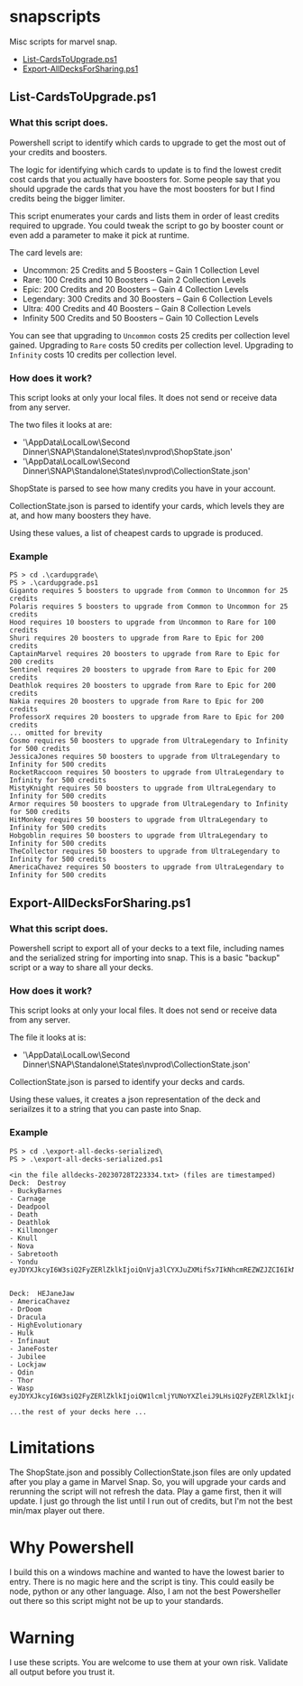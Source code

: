 # snapscripts
Misc scripts for marvel snap.

* [List-CardsToUpgrade.ps1](#list-cardstoupgrade.ps1)
* [Export-AllDecksForSharing.ps1](#export-alldecksforsharing.ps1)

## List-CardsToUpgrade.ps1

### What this script does.

Powershell script to identify which cards to upgrade to get the most out of your credits and boosters.

The logic for identifying which cards to update is to find the lowest credit cost cards that you actually have boosters for.  Some people say that you should upgrade the cards that you have the most boosters for but I find credits being the bigger limiter.  

This script enumerates your cards and lists them in order of least credits required to upgrade.  You could tweak the script to go by booster count or even add a parameter to make it pick at runtime.

The card levels are:

* Uncommon: 25 Credits and 5 Boosters – Gain 1 Collection Level
* Rare: 100 Credits and 10 Boosters – Gain 2 Collection Levels
* Epic: 200 Credits and 20 Boosters – Gain 4 Collection Levels
* Legendary: 300 Credits and 30 Boosters – Gain 6 Collection Levels
* Ultra: 400 Credits and 40 Boosters – Gain 8 Collection Levels
* Infinity 500 Credits and 50 Boosters – Gain 10 Collection Levels

You can see that upgrading to `Uncommon` costs 25 credits per collection level gained.  Upgrading to `Rare` costs 50 credits per collection level.  Upgrading to `Infinity` costs 10 credits per collection level.

### How does it work?

This script looks at only your local files.  It does not send or receive data from any server.

The two files it looks at are:

* '\AppData\LocalLow\Second Dinner\SNAP\Standalone\States\nvprod\ShopState.json'
* '\AppData\LocalLow\Second Dinner\SNAP\Standalone\States\nvprod\CollectionState.json'

ShopState is parsed to see how many credits you have in your account.

CollectionState.json is parsed to identify your cards, which levels they are at, and how many boosters they have.

Using these values, a list of cheapest cards to upgrade is produced.

### Example

```
PS > cd .\cardupgrade\
PS > .\cardupgrade.ps1
Giganto requires 5 boosters to upgrade from Common to Uncommon for 25 credits
Polaris requires 5 boosters to upgrade from Common to Uncommon for 25 credits
Hood requires 10 boosters to upgrade from Uncommon to Rare for 100 credits
Shuri requires 20 boosters to upgrade from Rare to Epic for 200 credits
CaptainMarvel requires 20 boosters to upgrade from Rare to Epic for 200 credits
Sentinel requires 20 boosters to upgrade from Rare to Epic for 200 credits
Deathlok requires 20 boosters to upgrade from Rare to Epic for 200 credits
Nakia requires 20 boosters to upgrade from Rare to Epic for 200 credits
ProfessorX requires 20 boosters to upgrade from Rare to Epic for 200 credits
... omitted for brevity
Cosmo requires 50 boosters to upgrade from UltraLegendary to Infinity for 500 credits
JessicaJones requires 50 boosters to upgrade from UltraLegendary to Infinity for 500 credits
RocketRaccoon requires 50 boosters to upgrade from UltraLegendary to Infinity for 500 credits
MistyKnight requires 50 boosters to upgrade from UltraLegendary to Infinity for 500 credits
Armor requires 50 boosters to upgrade from UltraLegendary to Infinity for 500 credits
HitMonkey requires 50 boosters to upgrade from UltraLegendary to Infinity for 500 credits
Hobgoblin requires 50 boosters to upgrade from UltraLegendary to Infinity for 500 credits
TheCollector requires 50 boosters to upgrade from UltraLegendary to Infinity for 500 credits
AmericaChavez requires 50 boosters to upgrade from UltraLegendary to Infinity for 500 credits
```

## Export-AllDecksForSharing.ps1

### What this script does.

Powershell script to export all of your decks to a text file, including names and the serialized string for importing into snap.  This is a basic "backup" script or a way to share all your decks.

### How does it work?

This script looks at only your local files.  It does not send or receive data from any server.

The file it looks at is:

* '\AppData\LocalLow\Second Dinner\SNAP\Standalone\States\nvprod\CollectionState.json'

CollectionState.json is parsed to identify your decks and cards.

Using these values, it creates a json representation of the deck and seriailzes it to a string that you can paste into Snap.

### Example

```
PS > cd .\export-all-decks-serialized\
PS > .\export-all-decks-serialized.ps1

<in the file alldecks-20230728T223334.txt> (files are timestamped)
Deck:  Destroy
- BuckyBarnes
- Carnage
- Deadpool
- Death
- Deathlok
- Killmonger
- Knull
- Nova
- Sabretooth
- Yondu
eyJDYXJkcyI6W3siQ2FyZERlZklkIjoiQnVja3lCYXJuZXMifSx7IkNhcmREZWZJZCI6IkNhcm5hZ2UifSx7IkNhcmREZWZJZCI6IkRlYWRwb29sIn0seyJDYXJkRGVmSWQiOiJEZWF0aCJ9LHsiQ2FyZERlZklkIjoiRGVhdGhsb2sifSx7IkNhcmREZWZJZCI6IktpbGxtb25nZXIifSx7IkNhcmREZWZJZCI6IktudWxsIn0seyJDYXJkRGVmSWQiOiJOb3ZhIn0seyJDYXJkRGVmSWQiOiJTYWJyZXRvb3RoIn0seyJDYXJkRGVmSWQiOiJWZW5vbSJ9LHsiQ2FyZERlZklkIjoiV29sdmVyaW5lIn0seyJDYXJkRGVmSWQiOiJZb25kdSJ9XX0=


Deck:  HEJaneJaw
- AmericaChavez
- DrDoom
- Dracula
- HighEvolutionary
- Hulk
- Infinaut
- JaneFoster
- Jubilee
- Lockjaw
- Odin
- Thor
- Wasp
eyJDYXJkcyI6W3siQ2FyZERlZklkIjoiQW1lcmljYUNoYXZleiJ9LHsiQ2FyZERlZklkIjoiRHJEb29tIn0seyJDYXJkRGVmSWQiOiJEcmFjdWxhIn0seyJDYXJkRGVmSWQiOiJIaWdoRXZvbHV0aW9uYXJ5In0seyJDYXJkRGVmSWQiOiJIdWxrIn0seyJDYXJkRGVmSWQiOiJJbmZpbmF1dCJ9LHsiQ2FyZERlZklkIjoiSmFuZUZvc3RlciJ9LHsiQ2FyZERlZklkIjoiSnViaWxlZSJ9LHsiQ2FyZERlZklkIjoiTG9ja2phdyJ9LHsiQ2FyZERlZklkIjoiT2RpbiJ9LHsiQ2FyZERlZklkIjoiVGhvciJ9LHsiQ2FyZERlZklkIjoiV2FzcCJ9XX0=

...the rest of your decks here ...

```

# Limitations

The ShopState.json and possibly CollectionState.json files are only updated after you play a game in Marvel Snap.  So, you will upgrade your cards and rerunning the script will not refresh the data.  Play a game first, then it will update.  I just go through the list until I run out of credits, but I'm not the best min/max player out there.

# Why Powershell

I build this on a windows machine and wanted to have the lowest barier to entry.  There is no magic here and the script is tiny.  This could easily be node, python or any other language.  Also, I am not the best Powersheller out there so this script might not be up to your standards.

# Warning

I use these scripts.  You are welcome to use them at your own risk.  Validate all output before you trust it.
